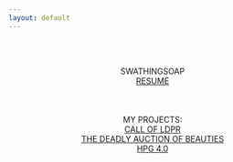 ```yaml
---
layout: default
---
```


<br/><br/>
<center>SWATHINGSOAP</center>

<center><a href="https://swathingsoap.github.io/resume">RESUME</a></center>
<br/><br/><br/>

<center>MY PROJECTS:</center>
<center><a href="https://store.steampowered.com/app/1449000/CALL_OF_LDPR/e">CALL OF LDPR</a></center>
<center><a href="https://www.youtube.com/watch?v=XYS-zTtFvno">THE DEADLY AUCTION OF BEAUTIES</a></center>
<center><a href="https://clips.twitch.tv/FunnySarcasticSkirretDAESuppy-s4wDuDBGWqqIe3gE">HPG 4.0</a></center>